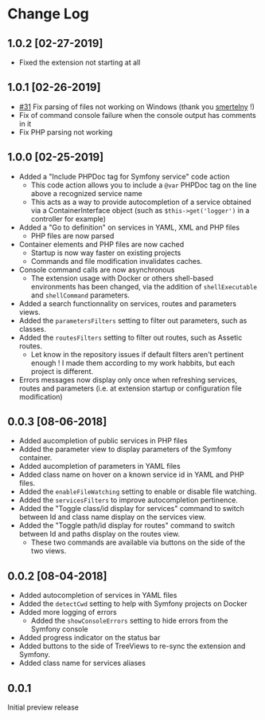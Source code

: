 # Change Log

## 1.0.2 [02-27-2019]

* Fixed the extension not starting at all

## 1.0.1 [02-26-2019]

* [#31](https://github.com/TheNouillet/symfony-vscode/pull/31) Fix parsing of files not working on Windows (thank you [smertelny](https://github.com/smertelny) !)
* Fix of command console failure when the console output has comments in it
* Fix PHP parsing not working

## 1.0.0 [02-25-2019]

* Added a "Include PHPDoc tag for Symfony service" code action
    * This code action allows you to include a `@var` PHPDoc tag on the line above a recognized service name
    * This acts as a way to provide autocompletion of a service obtained via a ContainerInterface object (such as `$this->get('logger')` in a controller for example)
* Added a "Go to definition" on services in YAML, XML and PHP files
    * PHP files are now parsed
* Container elements and PHP files are now cached
    * Startup is now way faster on existing projects
    * Commands and file modification invalidates caches.
* Console command calls are now asynchronous
    * The extension usage with Docker or others shell-based environments has been changed, via the addition of `shellExecutable` and `shellCommand` parameters.
* Added a search functionnality on services, routes and parameters views.
* Added the `parametersFilters` setting to filter out parameters, such as classes.
* Added the `routesFilters` setting to filter out routes, such as Assetic routes.
    * Let know in the repository issues if default filters aren't pertinent enough ! I made them according to my work habbits, but each project is different.
* Errors messages now display only once when refreshing services, routes and parameters (i.e. at extension startup or configuration file modification)

## 0.0.3 [08-06-2018]

* Added aucompletion of public services in PHP files
* Added the parameter view to display parameters of the Symfony container.
* Added aucompletion of parameters in YAML files
* Added class name on hover on a known service id in YAML and PHP files.
* Added the `enableFileWatching` setting to enable or disable file watching.
* Added the `servicesFilters` to improve autocompletion pertinence.
* Added the "Toggle class/id display for services" command to switch between Id and class name display on the services view.
* Added the "Toggle path/id display for routes" command to switch between Id and paths display on the routes view.
    * These two commands are available via buttons on the side of the two views.

## 0.0.2 [08-04-2018]

* Added autocompletion of services in YAML files
* Added the `detectCwd` setting to help with Symfony projects on Docker
* Added more logging of errors
    * Added the `showConsoleErrors` setting to hide errors from the Symfony console
* Added progress indicator on the status bar
* Added buttons to the side of TreeViews to re-sync the extension and Symfony.
* Added class name for services aliases

## 0.0.1

Initial preview release